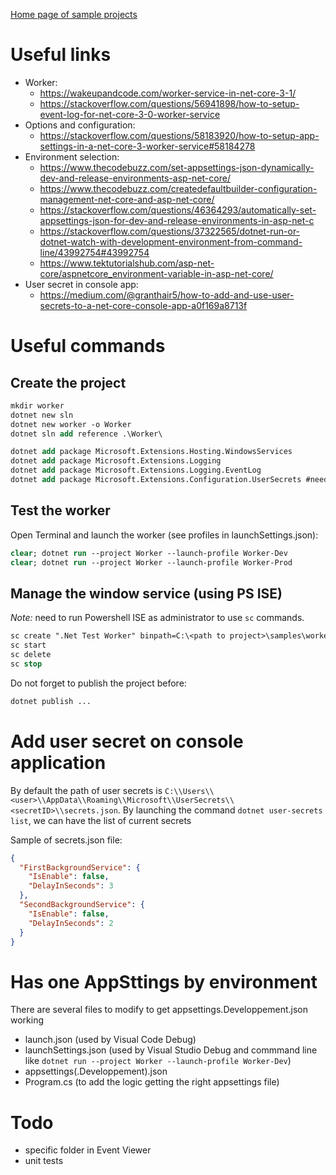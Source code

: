 [Home page of sample projects](../readme.md)

# Useful links

* Worker:
  - https://wakeupandcode.com/worker-service-in-net-core-3-1/
  - https://stackoverflow.com/questions/56941898/how-to-setup-event-log-for-net-core-3-0-worker-service
* Options and configuration: 
  - https://stackoverflow.com/questions/58183920/how-to-setup-app-settings-in-a-net-core-3-worker-service#58184278
* Environment selection:
  - https://www.thecodebuzz.com/set-appsettings-json-dynamically-dev-and-release-environments-asp-net-core/
  - https://www.thecodebuzz.com/createdefaultbuilder-configuration-management-net-core-and-asp-net-core/
  - https://stackoverflow.com/questions/46364293/automatically-set-appsettings-json-for-dev-and-release-environments-in-asp-net-c
  - https://stackoverflow.com/questions/37322565/dotnet-run-or-dotnet-watch-with-development-environment-from-command-line/43992754#43992754
  - https://www.tektutorialshub.com/asp-net-core/aspnetcore_environment-variable-in-asp-net-core/
* User secret in console app:
  - https://medium.com/@granthair5/how-to-add-and-use-user-secrets-to-a-net-core-console-app-a0f169a8713f

# Useful commands

  ## Create the project

```ps
mkdir worker
dotnet new sln
dotnet new worker -o Worker
dotnet sln add reference .\Worker\

dotnet add package Microsoft.Extensions.Hosting.WindowsServices
dotnet add package Microsoft.Extensions.Logging
dotnet add package Microsoft.Extensions.Logging.EventLog
dotnet add package Microsoft.Extensions.Configuration.UserSecrets #needed if using user secrets on console
```

  ## Test the worker

Open Terminal and launch the worker (see profiles in launchSettings.json):
```ps
clear; dotnet run --project Worker --launch-profile Worker-Dev
clear; dotnet run --project Worker --launch-profile Worker-Prod
```

  ## Manage the window service (using PS ISE)

*Note:* need to run Powershell ISE as administrator to use ```sc``` commands.

```ps
sc create ".Net Test Worker" binpath=C:\<path to project>\samples\worker\Worker\bin\Debug\net5.0\publish\Worker.exe
sc start
sc delete
sc stop
```

Do not forget to publish the project before:
```ps
dotnet publish ...
```

# Add user secret on console application
By default the path of user secrets is ```C:\\Users\\<user>\\AppData\\Roaming\\Microsoft\\UserSecrets\\<secretID>\\secrets.json```.
By launching the command ```dotnet user-secrets list```, we can have the list of current secrets

Sample of secrets.json file:
```json
{
  "FirstBackgroundService": {
    "IsEnable": false,
    "DelayInSeconds": 3
  },
  "SecondBackgroundService": {
    "IsEnable": false,
    "DelayInSeconds": 2
  }
}
```

# Has one AppSttings by environment
There are several files to modify to get appsettings.Developpement.json working
* launch.json (used by Visual Code Debug)
* launchSettings.json (used by Visual Studio Debug and commmand line like ```dotnet run --project Worker --launch-profile Worker-Dev```)
* appsettings(.Developpement).json
* Program.cs (to add the logic getting the right appsettings file)

# Todo
* specific folder in Event Viewer 
* unit tests
